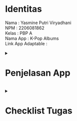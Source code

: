 # Identitas
Nama                : Yasmine Putri Viryadhani<br>
NPM                 : 2206081862<br>
Kelas               : PBP A<br>
Nama App            : K-Pop Albums<br>
Link App Adaptable  :

<p>
<details>
<summary><h1>Penjelasan App</h1></summary>

<p>
<details>
<summary><h2>Latar Belakang</h2></summary>

- Tema besar aplikasi untuk tugas PBP adalah aplikasi pengelolaan (inventori). 
- Tema yang saya pilih adalah <b>inventori album K-Pop</b> 
- Banyaknya jumlah grup yang debut dan album yang dirilis sehingga memungkinkan untuk dilakukan pengorganisasian album berdasarkan artis yang merilis album tersebut


</details>
</p>

<p>
<details>
<summary><h2>Context / Contoh Sampel</h2></summary>

Grup yang saya gunakan sebagai contoh untuk membangun proyek ini adalah <b>NCT</b> dan <b>Stray Kids</b>

</details>
</p>

<p>
<details>
<summary><h2>Detail dalam kode</h2></summary>

<p>
<details>
<summary><h3>Implementasi <code>models.py</code></h3></summary>

asdfghjkl

</details>
</p>

<p>
<details id = "views-py">
<summary><h3>Implementasi <code>views.py</code></h3></summary>

asdfghjkl

</details>
</p>

</details>
</p>

</details>
</p>

</details>
</p>


<p>
<details>
<summary><h1>Checklist Tugas</h1></summary>

<!-- Markdown content here -->
<p>
<details>
<summary><h2>Membuat sebuah proyek Django baru<h2></summary>

<!-- Markdown content here -->
### Inisiasi Direktori Lokal
- Sebelum membuat proyek Django, dibuatlah sebuah direktori kosong baru di lokal. Saya menamainya sebagai <code>kpop_albums</code>
- Setelah membuat direktori, kita harus menginisiasi repositori Git kosong di direktori tersebut dengan perintah <code>git_init</code>
- Lalu, kita harus mengkonfigurasi username dan email GitHub ke repositori Git tersebut di Terminal (MacOS) dengan cara:
    ```
    git config user.name "<NAME>"
    git config user.email "<EMAIL>"
    ```
- Kita juga bisa mengkonfigurasi secara global dengan cara:<br>
    ```
    git config --global user.name "<NAME>"
    git config --global user.email
    ```
- Verifikasi git lokal dengan menginput kode <code>git config --list --local</code>

### Membuat repository baru di GitHub


### Instalasi + Inisiasi Django pada repository
- Menambahkan virtual environment ke dalam directory <code>kpop_albums</code> dengan menjalankan kode <code>python3 -m venv env</code> (di MacOS)
- Menjalankan virtual environment dengan cara <code>source env/bin/activate</code> (MacOS)
- Menyiapkan Dependencies dengan membuat berkas <code>requirements.txt</code> di directory yang sama, lalu menambahkan kode di bawah ke dalam berkas <code>.txt</code> tersebut:<br>
    ```
    django
    gunicorn
    whitenoise
    psycopg2-binary
    requests
    urllib3                   
    ```
- Install dependencies dengan menjalankan <code>pip install -r requirements.txt</code>
- Buat proyek Django dengan nama <code>kpop_albums</code> dengan menjalankan perintah <code>django-admin startproject kpop_albums .</code>
- Tambahkan <code>*</code> pada <code>ALLOWED_HOSTS</code> di <code>settings.py</code><br>
    ```
    ...
    ALLOWED_HOSTS = ["*"]
    ...
    ```
- Setelah memastikan file <code>manage.py</code> ada di directory, jalankan instruksi <code>./manage.py runserver</code> (MacOS). Saat menjalankan domain http://localhost:8000 muncul animasi roket

### Push ke repository GitHub
- Buat file <code>.gitignore</code> (masih di directory <code>kpop_albums</code> yng luar), lalu isi dengan kode berikut <br>
    ```
    # Django
    *.log
    *.pot
    *.pyc
    __pycache__
    db.sqlite3
    media

    # Backup files
    *.bak 

    # If you are using PyCharm
    # User-specific stuff
    .idea/**/workspace.xml
    .idea/**/tasks.xml
    .idea/**/usage.statistics.xml
    .idea/**/dictionaries
    .idea/**/shelf

    # AWS User-specific
    .idea/**/aws.xml

    # Generated files
    .idea/**/contentModel.xml

    # Sensitive or high-churn files
    .idea/**/dataSources/
    .idea/**/dataSources.ids
    .idea/**/dataSources.local.xml
    .idea/**/sqlDataSources.xml
    .idea/**/dynamic.xml
    .idea/**/uiDesigner.xml
    .idea/**/dbnavigator.xml

    # Gradle
    .idea/**/gradle.xml
    .idea/**/libraries

    # File-based project format
    *.iws

    # IntelliJ
    out/

    # JIRA plugin
    atlassian-ide-plugin.xml

    # Python
    *.py[cod] 
    *$py.class 

    # Distribution / packaging 
    .Python build/ 
    develop-eggs/ 
    dist/ 
    downloads/ 
    eggs/ 
    .eggs/ 
    lib/ 
    lib64/ 
    parts/ 
    sdist/ 
    var/ 
    wheels/ 
    *.egg-info/ 
    .installed.cfg 
    *.egg 
    *.manifest 
    *.spec 

    # Installer logs 
    pip-log.txt 
    pip-delete-this-directory.txt 

    # Unit test / coverage reports 
    htmlcov/ 
    .tox/ 
    .coverage 
    .coverage.* 
    .cache 
    .pytest_cache/ 
    nosetests.xml 
    coverage.xml 
    *.cover 
    .hypothesis/ 

    # Jupyter Notebook 
    .ipynb_checkpoints 

    # pyenv 
    .python-version 

    # celery 
    celerybeat-schedule.* 

    # SageMath parsed files 
    *.sage.py 

    # Environments 
    .env 
    .venv 
    env/ 
    venv/ 
    ENV/ 
    env.bak/ 
    venv.bak/ 

    # mkdocs documentation 
    /site 

    # mypy 
    .mypy_cache/ 

    # Sublime Text
    *.tmlanguage.cache 
    *.tmPreferences.cache 
    *.stTheme.cache 
    *.sublime-workspace 
    *.sublime-project 

    # sftp configuration file 
    sftp-config.json 

    # Package control specific files Package 
    Control.last-run 
    Control.ca-list 
    Control.ca-bundle 
    Control.system-ca-bundle 
    GitHub.sublime-settings 

    # Visual Studio Code
    .vscode/* 
    !.vscode/settings.json 
    !.vscode/tasks.json 
    !.vscode/launch.json 
    !.vscode/extensions.json 
    .history
    ```
- Lakukan add, commit, dan push dari directory <code>kpop_albums</code> ke branch <code>main</code> di repository GitHub <code>kpop_albums</code> (ini akan mem-push README.md, proyek Django, dan .gitignore ke repository)<br>
    ```
    git add .
    git commit -m "Push README + .gitignore + proyek"
    git branch -M main
    git remote add origin "https://github.com/sdikyarts/kpop-albums.git"
    git push -u origin main
    ```
- Pastikan struktur direktori lokal dan repository GitHub sudah benar

</details>
</p>

<p>
<details>
<summary><h2>Membuat aplikasi <code>main</code> dalam proyek tersebut<h2></summary>

<!-- Markdown content here -->
### Konfigurasi model dan implementasi model dasar
- Aktifkan virtual environment terlebih dahulu
- Buat aplikasi <code>main</code> di directory <code>kpop_albums</code> (yang luar/utama) dengan cara
    ```
    python3 manage.py startapp main
    ```
- Mendaftarkan aplikasi <code>main</code> ke dalam proyek
    - Buka berkas <code>settings.py</code>
    - Tambahkan <code>'main'</code> di variabel <code>INSTALLED_APPS</code><br>
    ```
    INSTALLED_APPS = [
        ...,
        'main',
        ...
    ]
    ```
### Membuat dan mengisi berkas <code>main.html</code>
- Buat direktori baru <code>templates</code> di dalam direktori <code>main</code>
- Di dalam direktori baru <code>templates</code>, buat berkas HTML baru berjudul <code>main.html</code>, lalu isi sesuai selera :D


</details>
</p>

<p>
<details>
<summary><h2>Membuat sebuah <i>routing</i> pada proyek agar dapat menjalankan aplikasi <code>main</code><h2></summary>

<!-- Markdown content here -->
### Konfigurasi <i>routing</i> app main
- Buat berkas <code>urls.py</code> di directory aplikasi
- Isi berkas <code>urls.py</code> nya
- Karena saya membuat total 4 halaman, maka ada 4 path yang saya buat

### Konfigurasi <i>routing</i> proyek kpop-albums
- Buat berkas <code>urls.py</code> di directory proyek (terluar)
- impor fungsi <code>include</code> dari <code>django.urls</code>
    ```
    ...
    from django.urls import path, include
    ...
    ```
- Tambahkan URL berikut untuk mengarahkan tampilan main di dalam variabel <c>urlpatterns</c>
    ```
    urlpatterns = [
        ...
        path('main/', include('main.urls')),
        ...
    ]
    ```
- Jalankan projek Django dengan perintah <code>python3 manage.py runserver</code> (MacOS)
- Buka http://localhost:8000/main/ untuk test

</details>
</p>

<p>
<details>
<summary><h2>Membuat model pada aplikasi <code>main</code> dengan nama <code>Item</code><h2></summary>

<!-- Markdown content here -->
### Wajib mengandung atribut-atribut berikut:
- <code>name</code> sebagai nama *item* dengan tipe <code>CharField</code>
- <code>amount</code> sebagai jumlah *item* dengan tipe <code>IntegerField</code>
- <code>description</code> sebagai deskripsi *item* dengan tipe <code>TextField</code>

### Mengubah berkas <code>models.py</code> pada aplikasi <code>main</code>, lalu membuat dan mengaplikasikan migrasi model
- Buka berkas <code>models.py</code> di dalam direktori aplikasi <code>main</code>, kemudian isi dengan kode berikut:
- Jalankan perintah berikut untuk membuat berkas migrasi yang berisi perubahan model yang belum diaplikasikan ke dalam basis data
    ```
    python3 manage.py makemigrations
    ```
- Jalankan perintah berikut untuk menerapkan migrasi ke dalam basis data lokal
    ```
    python3 manage.py migrate
    ```
- <code>makemigrations</code> dan <code>migrate</code> dilakukan setiap kali kita memodifikasi <code>models.py</code>

</details>
</p>


<p>
<details>
<summary><h2>Membuat sebuah fungsi pada <code>views.py</code> untuk dikemballikan ke dalam sebuah template HTML yang menampilkan nama<h2></summary>

<!-- Markdown content here -->
### Mengintegrasikan komponen MVT
- Buka berkas <code>views.py</code>
- Tambahkan baris impor di bagian paling atas
    ```
    from django.shortcuts import render
    ```
- Penjelasan lengkap [di bagian ini](#views-py)


</details>
</p>

<p>
<details>
<summary><h2>Membuat sebuah <i>routing</i> fungsi pada <code>views.py</code> untuk dikemballikan ke dalam sebuah template HTML yang menampilkan nama<h2></summary>

<!-- Markdown content here -->

</details>
</p>

<p>
<details>
<summary><h2>Melakukan <i>deployment</i> ke Adaptable terhadap aplikasi yang sudah dibuat<h2></summary>

<!-- Markdown content here -->
- Login ke [Adaptable.io](https://adaptable.io/)
- Tekan tombol <code>New App</code> lalu pilih <code>Connect an Existing Repository</code>
- Hubungkan [Adaptable.io](https://adaptable.io/) dengan GitHub dan pilih <code>All Repositories</code> pada proses instalasi
- Pilih proyek <code>kpop_albums</code> sebagai basis aplikasi yang akan di-deploy
- Pilih branch <code>main</code>
- Pilih <code>Python App Template</code> sebagai template deployment
- Pilih <code>PostgreSQL</code> sebagai tipe database yang digunakan
- Sesuaikan versi Python dengan spek aplikasi (saya memakai versi 3.10). Trik: gunakan command <code>python3 --version</code> (MacOS)
- Pada bagian <code>Start Command</code>, masukkan perintah <code>python3 manage.py migrate && gunicorn shopping_list.wsgi</code> (MacOS)
- Masukkan nama aplikasi <code>kpop-albums</code> sebagai nama domain situs web aplikasi
- Centang bagian <code>HTTP Listener on PORT</code> dan klik <code>Deploy App</code> untuk mendeploy app

</details>
</p>

</details>
</p>

